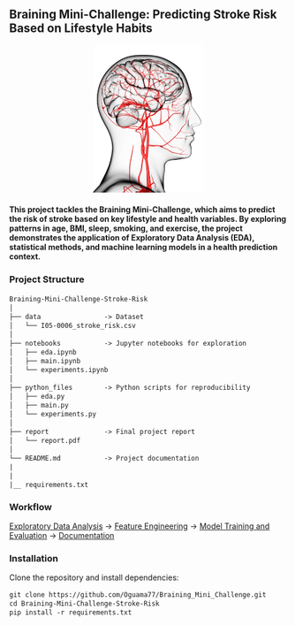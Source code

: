 ## Braining Mini-Challenge: Predicting Stroke Risk Based on Lifestyle Habits
<p align="center">
  <img src="plots/stroke.jpg" alt="Stroke Illustration" width="200"/>
</p>

#### This project tackles the Braining Mini-Challenge, which aims to predict the risk of stroke based on key lifestyle and health variables. By exploring patterns in age, BMI, sleep, smoking, and exercise, the project demonstrates the application of Exploratory Data Analysis (EDA), statistical methods, and machine learning models in a health prediction context.

### Project Structure

```text
Braining-Mini-Challenge-Stroke-Risk
│
├── data                -> Dataset
│   └── I05-0006_stroke_risk.csv
│
├── notebooks           -> Jupyter notebooks for exploration
│   ├── eda.ipynb
│   ├── main.ipynb
│   └── experiments.ipynb
│
├── python_files        -> Python scripts for reproducibility
│   ├── eda.py
│   ├── main.py
│   └── experiments.py
│
├── report              -> Final project report
│   └── report.pdf
│
└── README.md           -> Project documentation
|
|
|__ requirements.txt
```

### Workflow

[Exploratory Data Analysis](notebooks/eda.ipynb) -> [Feature Engineering](notebooks/main.ipynb) -> [Model Training and Evaluation](notebooks/main.ipynb) -> [Documentation](report/report.pdf)

### Installation
Clone the repository and install dependencies:
```text
git clone https://github.com/Oguama77/Braining_Mini_Challenge.git
cd Braining-Mini-Challenge-Stroke-Risk
pip install -r requirements.txt
```